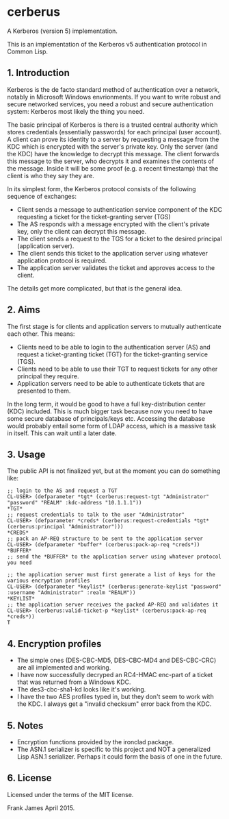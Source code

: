# cerberus
A Kerberos (version 5) implementation.

This is an implementation of the Kerberos v5 authentication protocol in Common Lisp.

## 1. Introduction
Kerberos is the de facto standard method of authentication over a network, notably in Microsoft Windows envrionments.
If you want to write robust and secure networked services, you need a robust and secure authentication system: Kerberos 
most likely the thing you need.

The basic principal of Kerberos is there is a trusted central authority which stores credentials (essentially passwords)
for each principal (user account). A client can prove its identity to a server by requesting a message from the KDC 
which is encrypted with the server's private key. Only the server (and the KDC) have the knowledge to decrypt this message.
The client forwards this message to the server, who decrypts it and examines the contents of the message. Inside it will be 
some proof (e.g. a recent timestamp) that the client is who they say they are. 

In its simplest form, the Kerberos protocol consists of the following sequence of exchanges:
* Client sends a message to authentication service component of the KDC requesting a ticket for the ticket-granting server (TGS)
* The AS responds with a message encrypted with the client's private key, only the client can decrypt this message.
* The client sends a request to the TGS for a ticket to the desired principal (application server).
* The client sends this ticket to the application server using whatever application protocol is required.
* The application server validates the ticket and approves access to the client.

The details get more complicated, but that is the general idea.

## 2. Aims
The first stage is for clients and application servers to mutually authenticate each other. This means:
* Clients need to be able to login to the authentication server (AS) and request a ticket-granting ticket (TGT) for 
the ticket-granting service (TGS).
* Clients need to be able to use their TGT to request tickets for any other principal they require.
* Application servers need to be able to authenticate tickets that are presented to them.

In the long term, it would be good to have a full key-distribution center (KDC) included. This is much bigger task
because now you need to have some secure database of principals/keys etc. Accessing the database would probably
entail some form of LDAP access, which is a massive task in itself. This can wait until a later date.

## 3. Usage
The public API is not finalized yet, but at the moment you can do something like:

```
;; login to the AS and request a TGT
CL-USER> (defparameter *tgt* (cerberus:request-tgt "Administrator" "password" "REALM" :kdc-address "10.1.1.1"))
*TGT*
;; request credentials to talk to the user "Administrator"
CL-USER> (defparameter *creds* (cerberus:request-credentials *tgt* (cerberus:principal "Administrator")))
*CREDS*
;; pack an AP-REQ structure to be sent to the application server
CL-USER> (defparameter *buffer* (cerberus:pack-ap-req *creds*))
*BUFFER*
;; send the *BUFFER* to the application server using whatever protocol you need

;; the application server must first generate a list of keys for the various encryption profiles
CL-USER> (defparameter *keylist* (cerberus:generate-keylist "password" :username "Administrator" :realm "REALM"))
*KEYLIST*
;; the application server receives the packed AP-REQ and validates it 
CL-USER> (cerberus:valid-ticket-p *keylist* (cerberus:pack-ap-req *creds*))
T

```

## 4. Encryption profiles
* The simple ones (DES-CBC-MD5, DES-CBC-MD4 and DES-CBC-CRC) are all implemented and working.
* I have now successfully decryped an RC4-HMAC enc-part of a ticket that was returned from a Windows KDC.
* The des3-cbc-sha1-kd looks like it's working. 
* I have the two AES profiles typed in, but they don't seem to work with the KDC. I always get a "invalid checksum" error back from the KDC.

## 5. Notes
* Encryption functions provided by the ironclad package.
* The ASN.1 serializer is specific to this project and NOT a generalized Lisp ASN.1 serializer. Perhaps it could form
the basis of one in the future.

## 6. License
Licensed under the terms of the MIT license.

Frank James 
April 2015.

